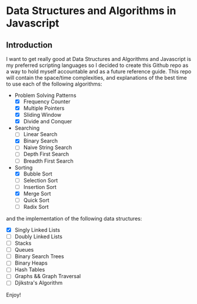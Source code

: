 # Data Structures and Algorithms in Javascript

## Introduction

I want to get really good at Data Structures and Algorithms and Javascript is my preferred scripting languages so I decided to create this Github repo as a way to hold myself accountable and as a future reference guide. This repo will contain the space/time complexities, and explanations of the best time to use each of the following algorithms:

- Problem Solving Patterns
    - [x] Frequency Counter
    - [x] Multiple Pointers
    - [x] Sliding Window
    - [x] Divide and Conquer

- Searching
    - [ ] Linear Search 
    - [x] Binary Search 
    - [ ] Naive String Search 
    - [ ] Depth First Search
    - [ ] Breadth First Search

- Sorting
    - [x] Bubble Sort 
    - [ ] Selection Sort 
    - [ ] Insertion Sort  
    - [x] Merge Sort 
    - [ ] Quick Sort 
    - [ ] Radix Sort 

and the implementation of the following data structures:

- [x] Singly Linked Lists
- [ ] Doubly Linked Lists  
- [ ] Stacks
- [ ] Queues 
- [ ] Binary Search Trees
- [ ] Binary Heaps 
- [ ] Hash Tables 
- [ ] Graphs && Graph Traversal 
- [ ] Djikstra's Algorithm 

Enjoy!



